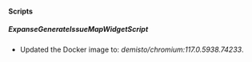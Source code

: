 
#### Scripts
##### ExpanseGenerateIssueMapWidgetScript
- Updated the Docker image to: *demisto/chromium:117.0.5938.74233*.